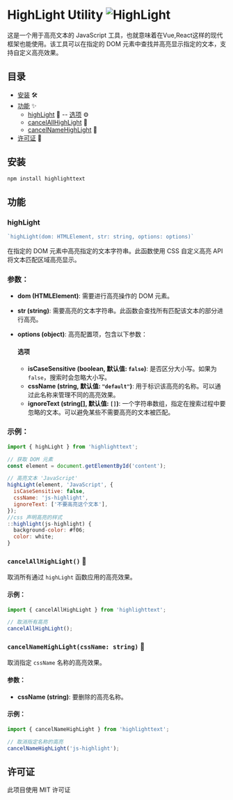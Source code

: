 # HighLight Utility ![HighLight](https://img.shields.io/badge/HighLight-Utility-blue)

这是一个用于高亮文本的 JavaScript 工具，也就意味着在Vue,React这样的现代框架也能使用。该工具可以在指定的 DOM 元素中查找并高亮显示指定的文本，支持自定义高亮效果。

## 目录

- [安装](#安装) 🛠️
- [功能](#功能) ✨
  - [highLight](#highLight) 📌
  -- [选项](#选项) ⚙️
  - [cancelAllHighLight](#cancelallhighlight) 📌
  - [cancelNameHighLight](#cancelnamehighlight) 📌
- [许可证](#许可证) 📜

## 安装

```js
npm install highlighttext
```

## 功能 

### highLight
```js
`highLight(dom: HTMLElement, str: string, options: options)`
```
在指定的 DOM 元素中高亮指定的文本字符串。此函数使用 CSS 自定义高亮 API 将文本匹配区域高亮显示。

### 参数：

- **dom (HTMLElement)**: 需要进行高亮操作的 DOM 元素。
- **str (string)**: 需要高亮的文本字符串。此函数会查找所有匹配该文本的部分进行高亮。
- **options (object)**: 高亮配置项，包含以下参数：

  #### 选项

  - **isCaseSensitive (boolean, 默认值: `false`)**: 是否区分大小写。如果为 `false`，搜索时会忽略大小写。
  - **cssName (string, 默认值: `"default"`)**: 用于标识该高亮的名称。可以通过此名称来管理不同的高亮效果。
  - **ignoreText (string[], 默认值: `[]`)**: 一个字符串数组，指定在搜索过程中要忽略的文本。可以避免某些不需要高亮的文本被匹配。

### 示例：

```javascript
import { highLight } from 'highlighttext';

// 获取 DOM 元素
const element = document.getElementById('content');

// 高亮文本 'JavaScript'
highLight(element, 'JavaScript', {
  isCaseSensitive: false,
  cssName: 'js-highlight',
  ignoreText: ['不要高亮这个文本'],
});
//css 声明高亮的样式
::highlight(js-highlight) {
  background-color: #f06;
  color: white;
}
```

### `cancelAllHighLight()` 📌
取消所有通过 `highLight` 函数应用的高亮效果。

#### 示例：
```javascript
import { cancelAllHighLight } from 'highlighttext';

// 取消所有高亮
cancelAllHighLight();
```

### `cancelNameHighLight(cssName: string)` 📌
取消指定 `cssName` 名称的高亮效果。

#### 参数：
- **cssName (string)**: 要删除的高亮名称。

#### 示例：
```javascript
import { cancelNameHighLight } from 'highlighttext';

// 取消指定名称的高亮
cancelNameHighLight('js-highlight');
```
## 许可证
此项目使用 MIT 许可证 

